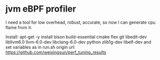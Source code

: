 # jvm eBPF profiler

I need a tool for low overhead, robust, accurate, so now I can generate cpu flame from it.

Install:
apt-get -y install bison build-essential cmake flex git libedit-dev \
  libllvm6.0 llvm-6.0-dev libclang-6.0-dev python zlib1g-dev libelf-dev
and set variables as in run.sh
origin url: https://github.com/weixingsun/perf_tuning_results
